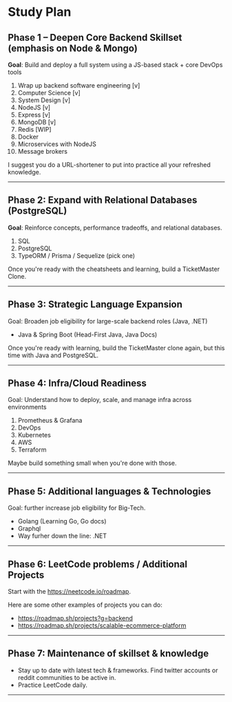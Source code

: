 # Study Plan

## Phase 1 – Deepen Core Backend Skillset (emphasis on Node & Mongo)

**Goal**: Build and deploy a full system using a JS-based stack + core DevOps tools

1. Wrap up backend software engineering [v]
2. Computer Science [v]
3. System Design [v]
4. NodeJS [v]
5. Express [v]
6. MongoDB [v]
7. Redis [WIP]
8. Docker
9. Microservices with NodeJS
10. Message brokers


I suggest you do a URL-shortener to put into practice all your refreshed knowledge.

--- 
## Phase 2: Expand with Relational Databases (PostgreSQL)

**Goal**: Reinforce concepts, performance tradeoffs, and relational databases.

1. SQL
2. PostgreSQL
3. TypeORM / Prisma / Sequelize (pick one)

Once you're ready with the cheatsheets and learning, build a TicketMaster Clone.

---
## Phase 3: Strategic Language Expansion

Goal: Broaden job eligibility for large-scale backend roles (Java, .NET)

- Java & Spring Boot  (Head-First Java, Java Docs)

Once you're ready with learning, build the TicketMaster clone again, but this time with Java and PostgreSQL.

--- 
## Phase 4: Infra/Cloud Readiness

Goal: Understand how to deploy, scale, and manage infra across environments

1. Prometheus & Grafana
2. DevOps 
3. Kubernetes
4. AWS
5. Terraform

Maybe build something small when you're done with those.

---
## Phase 5: Additional languages & Technologies

Goal: further increase job eligibility for Big-Tech.

- Golang (Learning Go, Go docs)
- Graphql
- Way furher down the line: .NET

---
## Phase 6: LeetCode problems / Additional Projects

Start with the https://neetcode.io/roadmap.

Here are some other examples of projects you can do:

- https://roadmap.sh/projects?g=backend
- https://roadmap.sh/projects/scalable-ecommerce-platform 

---

## Phase 7: Maintenance of skillset & knowledge

- Stay up to date with latest tech & frameworks. Find twitter accounts or reddit communities to be active in.
- Practice LeetCode daily.

---